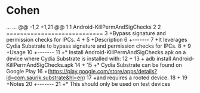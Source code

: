 Cohen
=====

...	...	@@ -1,2 +1,21 @@
1	1	 Android-KillPermAndSigChecks
2	2	 ============================
3	+Bypass signature and permission checks for IPCs.
4	+
5	+Description
6	+-------
7	+It leverages Cydia Substrate to bypass signature and permission checks for IPCs. 
8	+
9	+Usage
10	+-------
11	+* Install Android-KillPermAndSigChecks.apk on a device where Cydia Substrate is installed with:
12	+
13	+        adb install Android-KillPermAndSigChecks.apk
14	+
15	+* Cydia Substrate can be found on Google Play 
16	+(https://play.google.com/store/apps/details?id=com.saurik.substrate&hl=en) 
17	+and requires a rooted device.
18	+
19	+Notes
20	+-------
21	+* This should only be used on test devices
